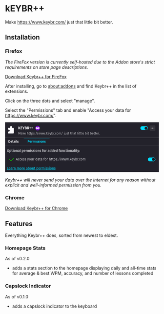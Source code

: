 # kEYBR++

Make <https://www.keybr.com/> just that little bit better.

## Installation

### Firefox

_The FireFox version is currently self-hosted due to the Addon store's strict requirements on store_
_page descriptions._

[Download Keybr++ for FireFox](https://github.com/WillsterJohnson/keybr-plusplus/releases/latest/download/keybr++.xpi)

After installing, go to [about:addons](about:addons) and find Keybr++ in the list of extensions.

Click on the three dots and select "manage".

Select the "Permissions" tab and enable "Access your data for https://www.keybr.com/".

![Permissions tab UI](./images/ffpostinstall.png)

_Keybr++ will never send your data over the internet for any reason without explicit and_
_well-informed permission from you._

### Chrome

[Download Keybr++ for Chrome](https://chrome.google.com/webstore/detail/keybr%20%20/ijkdbamaapabgbaeddolmdconghnhnbi)

## Features

Everything Keybr++ does, sorted from newest to eldest.

### Homepage Stats

As of v0.2.0

- adds a stats section to the homepage displaying daily and all-time stats for
  average & best WPM, accuracy, and number of lessons completed

### Capslock Indicator

As of v0.1.0

- adds a capslock indicator to the keyboard
